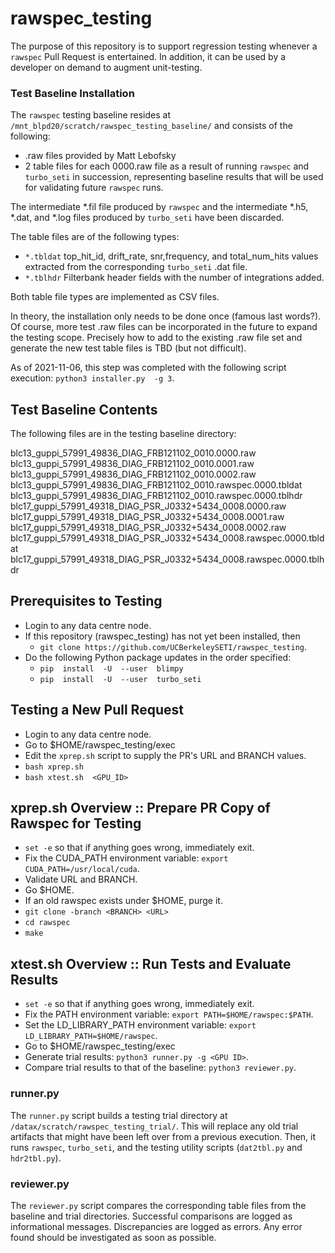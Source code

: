 # rawspec_testing

The purpose of this repository is to support regression testing whenever a ```rawspec``` Pull Request is entertained.  In addition, it can be used by a developer on demand to augment unit-testing.

### Test Baseline Installation

The ```rawspec``` testing baseline resides at  ```/mnt_blpd20/scratch/rawspec_testing_baseline/``` and consists of the following:
* .raw files provided by Matt Lebofsky
* 2 table files for each 0000.raw file as a result of running ```rawspec``` and ```turbo_seti``` in succession, representing baseline results that will be used for validating future ```rawspec``` runs. 

The intermediate *.fil file produced by ```rawspec``` and the intermediate *.h5, *.dat, and *.log files produced by ```turbo_seti``` have been discarded. 
 
The table files are of the following types:
* ```*.tbldat``` top_hit_id, drift_rate, snr,frequency, and total_num_hits values extracted from the corresponding ```turbo_seti``` .dat file.
* ```*.tblhdr``` Filterbank header fields with the number of integrations added.

Both table file types are implemented as CSV files.


In theory, the installation only needs to be done once (famous last words?).  Of course, more test .raw files can be incorporated in the future to expand the testing scope.  Precisely how to add to the existing .raw file set and generate the new test table files is TBD (but not difficult).

As of 2021-11-06, this step was completed with the following script execution:
```python3 installer.py  -g 3```. 

## Test Baseline Contents

The following files are in the testing baseline directory:

blc13_guppi_57991_49836_DIAG_FRB121102_0010.0000.raw
blc13_guppi_57991_49836_DIAG_FRB121102_0010.0001.raw
blc13_guppi_57991_49836_DIAG_FRB121102_0010.0002.raw
blc13_guppi_57991_49836_DIAG_FRB121102_0010.rawspec.0000.tbldat
blc13_guppi_57991_49836_DIAG_FRB121102_0010.rawspec.0000.tblhdr
blc17_guppi_57991_49318_DIAG_PSR_J0332+5434_0008.0000.raw
blc17_guppi_57991_49318_DIAG_PSR_J0332+5434_0008.0001.raw
blc17_guppi_57991_49318_DIAG_PSR_J0332+5434_0008.0002.raw
blc17_guppi_57991_49318_DIAG_PSR_J0332+5434_0008.rawspec.0000.tbldat
blc17_guppi_57991_49318_DIAG_PSR_J0332+5434_0008.rawspec.0000.tblhdr


## Prerequisites to Testing

* Login to any data centre node.
* If this repository (rawspec_testing) has not yet been installed, then
     - ```git clone https://github.com/UCBerkeleySETI/rawspec_testing```.
* Do the following Python package updates in the order specified:
     - ```pip  install  -U  --user  blimpy```
     - ```pip  install  -U  --user  turbo_seti```

## Testing a New Pull Request

* Login to any data centre node.
* Go to $HOME/rawspec_testing/exec 
*  Edit the ```xprep.sh``` script to supply the PR's URL and BRANCH values.
* ```bash xprep.sh```
* ```bash xtest.sh  <GPU_ID>```

## xprep.sh Overview :: Prepare PR Copy of Rawspec for Testing

* `set -e` so that if anything goes wrong, immediately exit.
* Fix the CUDA_PATH environment variable: ```export CUDA_PATH=/usr/local/cuda```.
* Validate URL and BRANCH.
* Go $HOME.
* If an old rawspec exists under $HOME, purge it.
* `git clone -branch <BRANCH> <URL>`
* `cd rawspec`
* `make`

## xtest.sh Overview :: Run Tests and Evaluate Results

* `set -e` so that if anything goes wrong, immediately exit.
* Fix the PATH environment variable: ```export PATH=$HOME/rawspec:$PATH```.
* Set the LD_LIBRARY_PATH environment variable: ```export LD_LIBRARY_PATH=$HOME/rawspec```.
* Go to $HOME/rawspec_testing/exec
* Generate trial results: ```python3 runner.py -g <GPU ID>```.
* Compare trial results to that of the baseline: ```python3 reviewer.py```.

### runner.py

The ```runner.py``` script builds a testing trial directory at ```/datax/scratch/rawspec_testing_trial/```.  This will replace any old trial artifacts that might have been left over from a previous execution.  Then, it runs ```rawspec```, ```turbo_seti```, and the testing utility scripts (```dat2tbl.py``` and ```hdr2tbl.py```).

### reviewer.py

The ```reviewer.py``` script compares the corresponding table files from the baseline and trial directories.  Successful comparisons are logged as informational messages.  Discrepancies are logged as errors.  Any error found should be investigated as soon as possible.

